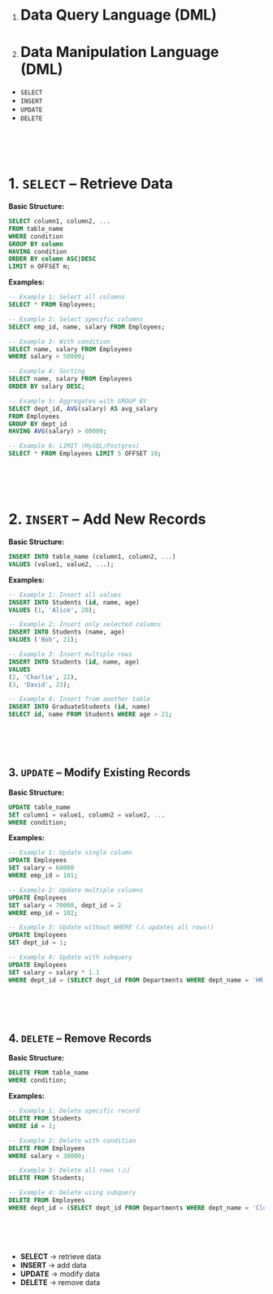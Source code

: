 1. # Data Query Language (DML)
2. # Data Manipulation Language (DML)

* `SELECT`
* `INSERT`
* `UPDATE`
* `DELETE`


<br/>
<br/>
<br/>

# 1. `SELECT` – Retrieve Data

**Basic Structure:**

```sql
SELECT column1, column2, ...
FROM table_name
WHERE condition
GROUP BY column
HAVING condition
ORDER BY column ASC|DESC
LIMIT n OFFSET m;
```

**Examples:**

```sql
-- Example 1: Select all columns
SELECT * FROM Employees;

-- Example 2: Select specific columns
SELECT emp_id, name, salary FROM Employees;

-- Example 3: With condition
SELECT name, salary FROM Employees
WHERE salary > 50000;

-- Example 4: Sorting
SELECT name, salary FROM Employees
ORDER BY salary DESC;

-- Example 5: Aggregates with GROUP BY
SELECT dept_id, AVG(salary) AS avg_salary
FROM Employees
GROUP BY dept_id
HAVING AVG(salary) > 60000;

-- Example 6: LIMIT (MySQL/Postgres)
SELECT * FROM Employees LIMIT 5 OFFSET 10;
```

<br/>
<br/>
<br/>

# 2. `INSERT` – Add New Records

**Basic Structure:**

```sql
INSERT INTO table_name (column1, column2, ...)
VALUES (value1, value2, ...);
```

**Examples:**

```sql
-- Example 1: Insert all values
INSERT INTO Students (id, name, age)
VALUES (1, 'Alice', 20);

-- Example 2: Insert only selected columns
INSERT INTO Students (name, age)
VALUES ('Bob', 21);

-- Example 3: Insert multiple rows
INSERT INTO Students (id, name, age)
VALUES 
(2, 'Charlie', 22),
(3, 'David', 23);

-- Example 4: Insert from another table
INSERT INTO GraduateStudents (id, name)
SELECT id, name FROM Students WHERE age > 21;
```

<br/>
<br/>
<br/>

## 3. `UPDATE` – Modify Existing Records

**Basic Structure:**

```sql
UPDATE table_name
SET column1 = value1, column2 = value2, ...
WHERE condition;
```

**Examples:**

```sql
-- Example 1: Update single column
UPDATE Employees
SET salary = 60000
WHERE emp_id = 101;

-- Example 2: Update multiple columns
UPDATE Employees
SET salary = 70000, dept_id = 2
WHERE emp_id = 102;

-- Example 3: Update without WHERE (⚠ updates all rows!)
UPDATE Employees
SET dept_id = 1;

-- Example 4: Update with subquery
UPDATE Employees
SET salary = salary * 1.1
WHERE dept_id = (SELECT dept_id FROM Departments WHERE dept_name = 'HR');
```

<br/>
<br/>
<br/>

## 4. `DELETE` – Remove Records

**Basic Structure:**

```sql
DELETE FROM table_name
WHERE condition;
```

**Examples:**

```sql
-- Example 1: Delete specific record
DELETE FROM Students
WHERE id = 1;

-- Example 2: Delete with condition
DELETE FROM Employees
WHERE salary < 30000;

-- Example 3: Delete all rows (⚠)
DELETE FROM Students;

-- Example 4: Delete using subquery
DELETE FROM Employees
WHERE dept_id = (SELECT dept_id FROM Departments WHERE dept_name = 'ClosedDept');
```

<br/>
<br/>
<br/>

* **SELECT** → retrieve data
* **INSERT** → add data
* **UPDATE** → modify data
* **DELETE** → remove data

